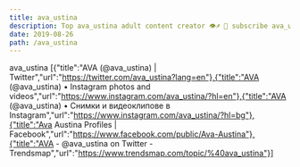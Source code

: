 ```yaml
---
title: ava_ustina
description: Top ava_ustina adult content creator 👁♐️ 👑 subscribe ava_ustina to my porn site below IG ava_ustina
date: 2019-08-26
path: /ava_ustina
---
```


ava_ustina
[{"title":"AVA (@ava_ustina) | Twitter","url":"https://twitter.com/ava_ustina?lang=en"},{"title":"AVA (@ava_ustina) • Instagram photos and videos","url":"https://www.instagram.com/ava_ustina/?hl=en"},{"title":"AVA (@ava_ustina) • Снимки и видеоклипове в Instagram","url":"https://www.instagram.com/ava_ustina/?hl=bg"},{"title":"Ava Austina Profiles | Facebook","url":"https://www.facebook.com/public/Ava-Austina"},{"title":"AVA - @ava_ustina on Twitter - Trendsmap","url":"https://www.trendsmap.com/topic/%40ava_ustina"}]

